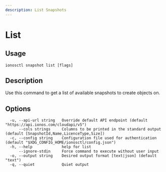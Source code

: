```yaml
---
description: List Snapshots
---
```


# List

## Usage

```text
ionosctl snapshot list [flags]
```

## Description

Use this command to get a list of available snapshots to create objects on.

## Options

```text
  -u, --api-url string   Override default API endpoint (default "https://api.ionos.com/cloudapi/v5")
      --cols strings     Columns to be printed in the standard output (default [SnapshotId,Name,LicenceType,Size])
  -c, --config string    Configuration file used for authentication (default "$XDG_CONFIG_HOME/ionosctl/config.json")
  -h, --help             help for list
      --ignore-stdin     Force command to execute without user input
  -o, --output string    Desired output format [text|json] (default "text")
  -q, --quiet            Quiet output
```

